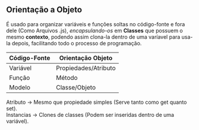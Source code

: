 ## Orientação a Objeto

É usado para organizar variáveis e funções soltas no código-fonte e fora dele (Como Arquivos .js), *encapsulando-os* em **Classes** que possuem o mesmo **contexto**, podendo assim clona-la dentro de uma varíavel para usa-la depois, facilitando todo o processo de programação.

Código-Fonte | Orientação Objeto
--- | ---
Variável | Propiedades/Atributo
Função | Método
Modelo | Classe/Objeto

Atributo -> Mesmo que propiedade simples (Serve tanto como get quanto set).<br>
Instancias -> Clones de classes (Podem ser inseridas dentro de uma variável).<br>

<!-- [Exemplo de Orientação Objeto]() -->
